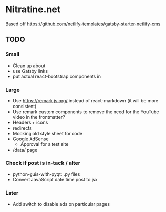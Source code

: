 # Nitratine.net

Based off https://github.com/netlify-templates/gatsby-starter-netlify-cms

## TODO

### Small

- Clean up about
- use Gatsby links
- put actual react-bootstrap components in

### Large

- Use https://remark.js.org/ instead of react-markdown (it will be more consistent)
- Use remark custom components to remove the need for the YouTube video in the frontmatter?
- Headers + icons
- redirects
- Mocking old style sheet for code
- Google AdSense
  - Approval for a test site
- /data/ page

### Check if post is in-tack / alter

- python-guis-with-pyqt: .py files
- Convert JavaScript date time post to jsx

### Later

- Add switch to disable ads on particular pages

